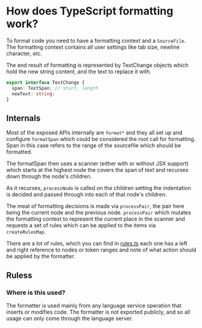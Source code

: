 # How does TypeScript formatting work?

To format code you need to have a formatting context and a `SourceFile`. The formatting context contains all user
settings like tab size, newline character, etc.

The end result of formatting is represented by TextChange objects which hold the new string content, and the text
to replace it with.

```ts
export interface TextChange {
  span: TextSpan; // start, length
  newText: string;
}
```

## Internals

Most of the exposed APIs internally are `format*` and they all set up and configure `formatSpan` which could be
considered the root call for formatting. Span in this case refers to the range of the sourcefile which should be
formatted.

The formatSpan then uses a scanner (either with or without JSX support) which starts at the highest node the
covers the span of text and recurses down through the node's children.

As it recurses, `processNode` is called on the children setting the indentation is decided and passed through into
each of that node's children.

The meat of formatting decisions is made via `processPair`, the pair here being the current node and the previous
node. `processPair` which mutates the formatting context to represent the current place in the scanner and
requests a set of rules which can be applied to the items via `createRulesMap`.

There are a lot of rules, which you can find in [rules.ts](./rules.ts) each one has a left and right reference to
nodes or token ranges and note of what action should be applied by the formatter.

## Ruless

### Where is this used?

The formatter is used mainly from any language service operation that inserts or modifies code. The formatter is
not exported publicly, and so all usage can only come through the language server.

